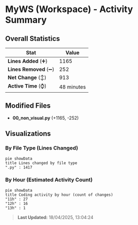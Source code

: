 # MyWS (Workspace) - Activity Summary 

## Overall Statistics

| Stat                   | Value                                                             |
| ---------------------- | ----------------------------------------------------------------- |
| **Lines Added** (➕)   | 1165                                          |
| **Lines Removed** (➖) | 252                                        |
| **Net Change** (↕)    | 913                |
| **Active Time** (⌚)   | 48 minutes |


## Modified Files
- **00_non_visual.py** (+1165, -252)

## Visualizations

### By File Type (Lines Changed)

```mermaid
pie showData
title Lines changed by file type
".py" : 1417
```

### By Hour (Estimated Activity Count)

```mermaid
pie showData
title Coding activity by hour (count of changes)
"11h" : 27
"12h" : 16
"13h" : 1
```


> **Last Updated:** 18/04/2025, 13:04:24